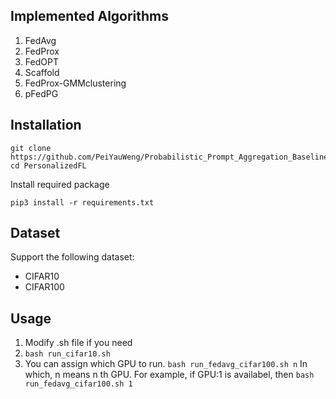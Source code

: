 ## Implemented Algorithms

1. FedAvg
2. FedProx
3. FedOPT
4. Scaffold
5. FedProx-GMMclustering
6. pFedPG

## Installation

```
git clone https://github.com/PeiYauWeng/Probabilistic_Prompt_Aggregation_Baseline
cd PersonalizedFL
```
Install required package
```
pip3 install -r requirements.txt
```

## Dataset
Support the following dataset:
* CIFAR10
* CIFAR100

## Usage

1. Modify .sh file if you need
2. `bash run_cifar10.sh`
3. You can assign which GPU to run.  `bash run_fedavg_cifar100.sh n`  In which, n means n th GPU. For example, if GPU:1 is availabel, then  `bash run_fedavg_cifar100.sh 1`